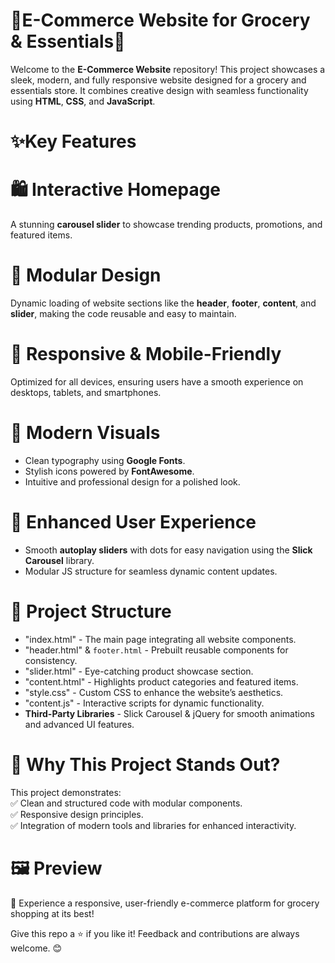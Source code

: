 # 🌟E-Commerce Website for Grocery & Essentials🌟  

Welcome to the **E-Commerce Website** repository! This project showcases a sleek, modern, and fully responsive website designed for a grocery and essentials store. It combines creative design with seamless functionality using **HTML**, **CSS**, and **JavaScript**.  

# ✨**Key Features**  

# 🛍️ **Interactive Homepage**  
A stunning **carousel slider** to showcase trending products, promotions, and featured items.  

# 🧩 **Modular Design**  
Dynamic loading of website sections like the **header**, **footer**, **content**, and **slider**, making the code reusable and easy to maintain.  

# 📱 **Responsive & Mobile-Friendly**  
Optimized for all devices, ensuring users have a smooth experience on desktops, tablets, and smartphones.  

# 🎨 **Modern Visuals**  
- Clean typography using **Google Fonts**.  
- Stylish icons powered by **FontAwesome**.  
- Intuitive and professional design for a polished look.  

# 🚀 **Enhanced User Experience**  
- Smooth **autoplay sliders** with dots for easy navigation using the **Slick Carousel** library.  
- Modular JS structure for seamless dynamic content updates.  

# 📂 **Project Structure**  
- "index.html" - The main page integrating all website components.  
- "header.html" & `footer.html` - Prebuilt reusable components for consistency.  
- "slider.html" - Eye-catching product showcase section.  
- "content.html" - Highlights product categories and featured items.  
- "style.css" - Custom CSS to enhance the website’s aesthetics.  
- "content.js" - Interactive scripts for dynamic functionality.  
- **Third-Party Libraries** - Slick Carousel & jQuery for smooth animations and advanced UI features.  

# 🌟 **Why This Project Stands Out?**  
This project demonstrates:  
✅ Clean and structured code with modular components.  
✅ Responsive design principles.  
✅ Integration of modern tools and libraries for enhanced interactivity.  

# 🖼️ **Preview**  
🚀 Experience a responsive, user-friendly e-commerce platform for grocery shopping at its best!  


Give this repo a ⭐ if you like it! Feedback and contributions are always welcome. 😊  
